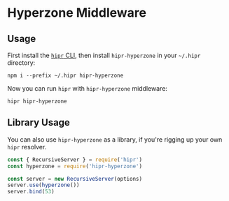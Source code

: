 # Hyperzone Middleware

## Usage

First install the [`hipr` CLI](https://github.com/lukeburns/hipr#cli-usage), then install `hipr-hyperzone` in your `~/.hipr` directory:

```
npm i --prefix ~/.hipr hipr-hyperzone
```

Now you can run `hipr` with `hipr-hyperzone` middleware:

```
hipr hipr-hyperzone
```

## Library Usage

You can also use `hipr-hyperzone` as a library, if you're rigging up your own `hipr` resolver.

```js
const { RecursiveServer } = require('hipr')
const hyperzone = require('hipr-hyperzone')

const server = new RecursiveServer(options)
server.use(hyperzone())
server.bind(53)
```